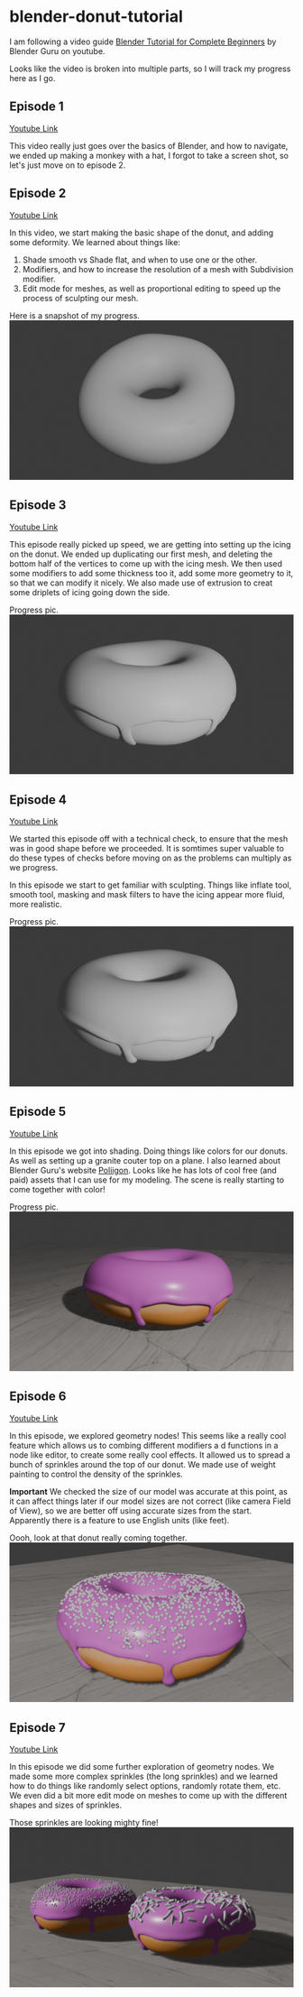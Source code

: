 # blender-donut-tutorial

I am following a video guide [Blender Tutorial for Complete Beginners](https://www.youtube.com/watch?v=B0J27sf9N1Y) by Blender Guru on youtube.

Looks like the video is broken into multiple parts, so I will track my progress here as I go.

## Episode 1
[Youtube Link](https://www.youtube.com/watch?v=B0J27sf9N1Y)

This video really just goes over the basics of Blender, and how to navigate, we ended up making a monkey with a hat, I forgot to take a screen shot, so let's just move on to episode 2.

## Episode 2
[Youtube Link](https://www.youtube.com/watch?v=tBpnKTAc5Eo)

In this video, we start making the basic shape of the donut, and adding some deformity. We learned about things like:

  1. Shade smooth vs Shade flat, and when to use one or the other.
  1. Modifiers, and how to increase the resolution of a mesh with Subdivision modifier.
  1. Edit mode for meshes, as well as proportional editing to speed up the process of sculpting our mesh.


Here is a snapshot of my progress.
![episode 2 progress](./images/episode2.png)

## Episode 3
[Youtube Link](https://www.youtube.com/watch?v=AqJx5TJyhes&list=PLjEaoINr3zgEPv5y--4MKpciLaoQYZB1Z&index=3)

This episode really picked up speed, we are getting into setting up the icing on the donut. We ended up duplicating our first mesh, and deleting the bottom half of the vertices to come up with the icing mesh. We then used some modifiers to add some thickness too it, add some more geometry to it, so that we can modify it nicely. We also made use of extrusion to creat some driplets of icing going down the side.

Progress pic.
![episode 3 progress](./images/episode3.png)

## Episode 4
[Youtube Link](https://www.youtube.com/watch?v=--GVNZnSROc)

We started this episode off with a technical check, to ensure that the mesh was in good shape before we proceeded. It is somtimes super valuable to do these types of checks before moving on as the problems can multiply as we progress.


In this episode we start to get familiar with sculpting. Things like inflate tool, smooth tool, masking and mask filters to have the icing appear more fluid, more realistic.

Progress pic.
![episode 4 progress](./images/episode4.png)

## Episode 5
[Youtube Link](https://www.youtube.com/watch?v=fsLO1F5x7yM)

In this episode we got into shading. Doing things like colors for our donuts. As well as setting up a granite couter top on a plane. I also learned about Blender Guru's website [Poliigon](https://www.poliigon.com/). Looks like he has lots of cool free (and paid) assets that I can use for my modeling. The scene is really starting to come together with color!

Progress pic.
![episode 5 progress](./images/episode5.png)

## Episode 6
[Youtube Link](https://www.youtube.com/watch?v=TLrA6eJOfqk&list=PLjEaoINr3zgEPv5y--4MKpciLaoQYZB1Z&index=7)

In this episode, we explored geometry nodes! This seems like a really cool feature which allows us to combing different modifiers a d functions in a node like editor, to create some really cool effects. It allowed us to spread a bunch of sprinkles around the top of our donut. We made use of weight painting to control the density of the sprinkles.

**Important** We checked the size of our model was accurate at this point, as it can affect things later if our model sizes are not correct (like camera Field of View), so we are better off using accurate sizes from the start. Apparently there is a feature to use English units (like feet).

Oooh, look at that donut really coming together.
![episode 6 progress](./images/episode6.png)

## Episode 7
[Youtube Link](https://www.youtube.com/watch?v=EWTOy5-e4Ns&list=PLjEaoINr3zgEPv5y--4MKpciLaoQYZB1Z&index=7)

In this episode we did some further exploration of geometry nodes. We made some more complex sprinkles (the long sprinkles) and we learned how to do things like randomly select options, randomly rotate them, etc. We even did a bit more edit mode on meshes to come up with the different shapes and sizes of sprinkles.

Those sprinkles are looking mighty fine!
![episode 7 progress](./images/episode7.png)
